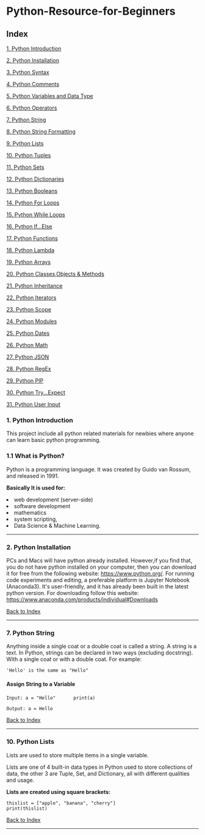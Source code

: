 

# Python-Resource-for-Beginners


<h2 id='top'>Index</h2>

<a href="#intro">1. Python Introduction</a>

<a href="#install">2. Python Installation</a>

<a href="#list">3. Python Syntax </a>

<a href="#list">4. Python Comments</a>

<a href="#list">5. Python Variables and Data Type</a>

<a href="#list">6. Python Operators</a>

<a href="#list">7. Python String</a>

<a href="#list">8. Python String Formatting</a>

<a href="#list">9. Python Lists</a>

<a href="#list">10. Python Tuples</a>

<a href="#list">11. Python Sets</a>

<a href="#list">12. Python Dictionaries</a>

<a href="#list">13. Python Booleans</a>

<a href="#list">14. Python For Loops</a>

<a href="#list">15. Python While Loops</a>

<a href="#list">16. Python If...Else</a>

<a href="#list">17. Python Functions</a>

<a href="#list">18. Python Lambda </a>

<a href="#list">19. Python Arrays</a>

<a href="#list">20. Python Classes,Objects & Methods</a>

<a href="#list">21. Python Inheritance </a>

<a href="#list">22. Python Iterators</a>

<a href="#list">23. Python Scope</a>

<a href="#list">24. Python Modules</a>

<a href="#list">25. Python Dates</a>

<a href="#list">26. Python Math</a>

<a href="#list">27. Python JSON</a>

<a href="#list">28. Python RegEx</a>

<a href="#list">29. Python PIP</a>

<a href="#list">30. Python Try...Expect</a>

<a href="#list">31. Python User Input</a>


<h3 id='intro'>1. Python Introduction</h3>

 This project include all python related materials for newbies where  anyone can learn basic python programming.


<h3>1.1 What is Python?</h3>

Python is a programming language. It was created by Guido van Rossum, and released in 1991.

<strong>Basically It is used for:</strong> 

<li>web development (server-side)</li>
<li>software development</li>
<li>mathematics</li>
<li>system scripting,</li>
<li>Data Science & Machine Learning.</li>


<hr>

<h3 id="install">2. Python Installation</h3>

PCs and Macs will have python already installed. However,if you find that, you do not have python installed on your computer, then you can download it for free from the following website: https://www.python.org/. For running code experiments and editing, a preferable platform is   Jupyter Notebook (Anaconda3). It's user-friendly, and it has already been built in the latest python version. For downloading follow this website: https://www.anaconda.com/products/individual#Downloads

<a href="#top">Back to Index </a>
<hr>


<h3 id='list'>7. Python String</h3>

Anything inside a single coat or a double coat is called a string. A string is a text. In Python, strings can be declared in two ways (excluding docstring). With a single coat or with a double coat. For example: 

`'Hello' is the same as "Hello"`

<h4>Assign String to a Variable</h4>

`Input: a = "Hello"`
`       print(a)   `

`Output: a = Hello`


<a href="#top">Back to Index </a>
<hr>


<h3 id='list'>10. Python Lists</h3>
Lists are used to store multiple items in a single variable.

Lists are one of 4 built-in data types in Python used to store collections of data, the other 3 are Tuple, Set, and Dictionary, all with different qualities and usage.

<strong>Lists are created using square brackets:</strong>

`thislist = ["apple", "banana", "cherry"]`
<br>
`print(thislist)`


	

<a href="#top">Back to Index </a>
<hr>



